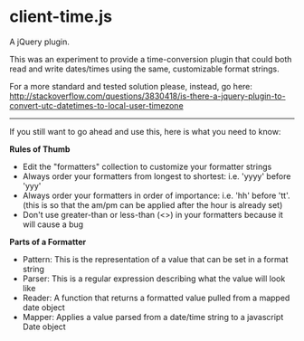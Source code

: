 client-time.js
==============

A jQuery plugin.

This was an experiment to provide a time-conversion plugin that could both read and write dates/times using the same, customizable format strings.

For a more standard and tested solution please, instead, go here:
http://stackoverflow.com/questions/3830418/is-there-a-jquery-plugin-to-convert-utc-datetimes-to-local-user-timezone

----

If you still want to go ahead and use this, here is what you need to know:

**Rules of Thumb**
* Edit the "formatters" collection to customize your formatter strings
* Always order your formatters from longest to shortest: i.e. 'yyyy' before 'yyy'
* Always order your formatters in order of importance: i.e. 'hh' before 'tt'. (this is so that the am/pm can be applied after the hour is already set)
* Don't use greater-than or less-than (<>) in your formatters because it will cause a bug

**Parts of a Formatter**
* Pattern: This is the representation of a value that can be set in a format string
* Parser:  This is a regular expression describing what the value will look like
* Reader:  A function that returns a formatted value pulled from a mapped date object
* Mapper:  Applies a value parsed from a date/time string to a javascript Date object